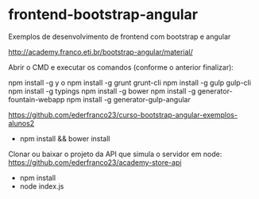 # frontend-bootstrap-angular
Exemplos de desenvolvimento de frontend com bootstrap e angular


http://academy.franco.eti.br/bootstrap-angular/material/


Abrir o CMD e executar os comandos (conforme o anterior finalizar):

npm install -g y o 
npm install -g grunt grunt-cli 
npm install -g gulp gulp-cli 
npm install -g typings 
npm install -g bower 
npm install -g generator-fountain-webapp 
npm install -g generator-gulp-angular 

https://github.com/ederfranco23/curso-bootstrap-angular-exemplos-alunos2
 - npm install && bower install
	
 
Clonar ou baixar o projeto da API que simula o servidor em node:
https://github.com/ederfranco23/academy-store-api
 - npm install
 - node index.js

